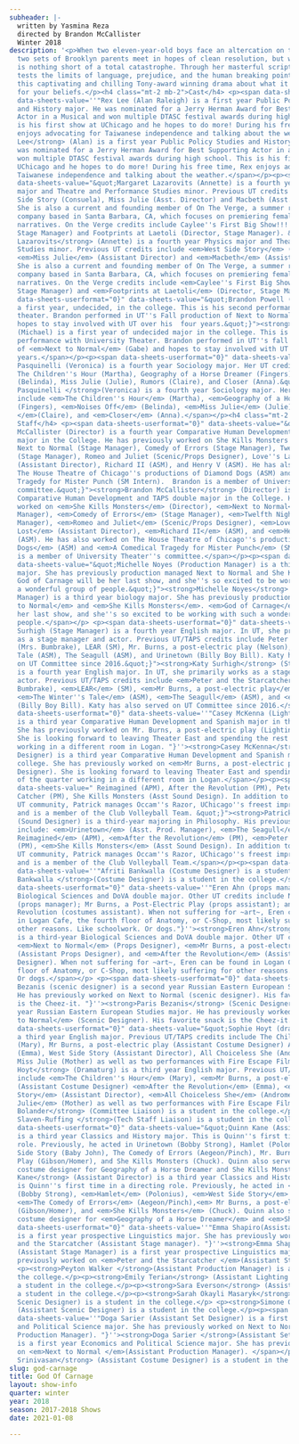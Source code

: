 ```yaml
---
subheader: |-
  written by Yasmina Reza
  directed by Brandon McCallister
  Winter 2018
description: '<p>When two eleven-year-old boys face an altercation on the playground,
  two sets of Brooklyn parents meet in hopes of clean resolution, but what ensues
  is nothing short of a total catastrophe. Through her masterful script, Yasmina Reza
  tests the limits of language, prejudice, and the human breaking point. Experience
  this captivating and chilling Tony-award winning drama about what it means to fight
  for your beliefs.</p><h4 class="mt-2 mb-2">Cast</h4> <p><span data-sheets-userformat="0}"
  data-sheets-value=''"Rex Lee (Alan Raleigh) is a first year Public Policy Studies
  and History major. He was nominated for a Jerry Herman Award for Best Supporting
  Actor in a Musical and won multiple DTASC festival awards during high school. This
  is his first show at UChicago and he hopes to do more! During his free time, Rex
  enjoys advocating for Taiwanese independence and talking about the weather. "}''><strong>Rex
  Lee</strong> (Alan) is a first year Public Policy Studies and History major. He
  was nominated for a Jerry Herman Award for Best Supporting Actor in a Musical and
  won multiple DTASC festival awards during high school. This is his first show at
  UChicago and he hopes to do more! During his free time, Rex enjoys advocating for
  Taiwanese independence and talking about the weather.</span></p><p><span data-sheets-userformat="0}"
  data-sheets-value="&quot;Margaret Lazarovits (Annette) is a fourth year Physics
  major and Theatre and Performance Studies minor. Previous UT credits include West
  Side Story (Consuela), Miss Julie (Asst. Director) and Macbeth (Asst. Director).
  She is also a current and founding member of On The Verge, a summer repertory theatre
  company based in Santa Barbara, CA, which focuses on premiering female and LGTBQ+
  narratives. On the Verge credits include Caylee''s First Big Show!!! (Director,
  Stage Manager) and Footprints at Laetoli (Director, Stage Manager). &quot;}"><strong>Margaret
  Lazarovits</strong> (Annette) is a fourth year Physics major and Theatre and Performance
  Studies minor. Previous UT credits include <em>West Side Story</em> (Consuela),
  <em>Miss Julie</em> (Assistant Director) and <em>Macbeth</em> (Assistant Director).
  She is also a current and founding member of On The Verge, a summer repertory theatre
  company based in Santa Barbara, CA, which focuses on premiering female and LGTBQ+
  narratives. On the Verge credits include <em>Caylee''s First Big Show!!!</em> (Director,
  Stage Manager) and <em>Footprints at Laetoli</em> (Director, Stage Manager). </span></p><p><span
  data-sheets-userformat="0}" data-sheets-value="&quot;Brandon Powell (Michael) is
  a first year, undecided, in the college. This is his second performance with university
  theater. Brandon performed in UT''s Fall production of Next to Normal (Gabe) and
  hopes to stay involved with UT over his  four years.&quot;}"><strong>Brandon Powell</strong>
  (Michael) is a first year of undecided major in the college. This is his second
  performance with University Theater. Brandon performed in UT''s fall production
  of <em>Next to Normal</em> (Gabe) and hopes to stay involved with UT over his four
  years.</span></p><p><span data-sheets-userformat="0}" data-sheets-value="&quot;Natalie
  Pasquinelli (Veronica) is a fourth year Sociology major. Her UT credits include
  The Children''s Hour (Martha), Geography of a Horse Dreamer (Fingers), Noises Off
  (Belinda), Miss Julie (Julie), Rumors (Claire), and Closer (Anna).&quot;}"><strong>Natalie
  Pasquinelli </strong>(Veronica) is a fourth year Sociology major. Her UT credits
  include <em>The Children''s Hour</em> (Martha), <em>Geography of a Horse Dreamer</em>
  (Fingers), <em>Noises Off</em> (Belinda), <em>Miss Julie</em> (Julie), <em>Rumors
  </em>(Claire), and <em>Closer</em> (Anna).</span></p><h4 class="mt-2 mb-2">Production
  Staff</h4> <p><span data-sheets-userformat="0}" data-sheets-value="&quot;Brandon
  McCallister (Director) is a fourth year Comparative Human Development and TAPS double
  major in the College. He has previously worked on She Kills Monsters (Director),
  Next to Normal (Stage Manager), Comedy of Errors (Stage Manager), Twelfth Night
  (Stage Manager), Romeo and Juliet (Scenic/Props Designer), Love''s Labour''s Lost
  (Assistant Director), Richard II (ASM), and Henry V (ASM). He has also worked on
  The House Theatre of Chicago''s productions of Diamond Dogs (ASM) and A Comedical
  Tragedy for Mister Punch (SM Intern).  Brandon is a member of University Theater''s
  committee.&quot;}"><strong>Brandon McCallister</strong> (Director) is a fourth year
  Comparative Human Development and TAPS double major in the College. He has previously
  worked on <em>She Kills Monsters</em> (Director), <em>Next to Normal</em> (Stage
  Manager), <em>Comedy of Errors</em> (Stage Manager), <em>Twelfth Night</em> (Stage
  Manager), <em>Romeo and Juliet</em> (Scenic/Props Designer), <em>Love''s Labour''s
  Lost</em> (Assistant Director), <em>Richard II</em> (ASM), and <em>Henry V</em>
  (ASM). He has also worked on The House Theatre of Chicago''s productions of <em>Diamond
  Dogs</em> (ASM) and <em>A Comedical Tragedy for Mister Punch</em> (SM Intern). Brandon
  is a member of University Theater''s committee.</span></p><p><span data-sheets-userformat="0}"
  data-sheets-value="&quot;Michelle Noyes (Production Manager) is a third year biology
  major. She has previously production managed Next to Normal and She Kills Monsters.
  God of Carnage will be her last show, and she''s so excited to be working with such
  a wonderful group of people.&quot;}"><strong>Michelle Noyes</strong> (Production
  Manager) is a third year biology major. She has previously production managed <em>Next
  to Normal</em> and <em>She Kills Monsters</em>. <em>God of Carnage</em> will be
  her last show, and she''s so excited to be working with such a wonderful group of
  people.</span></p> <p><span data-sheets-userformat="0}" data-sheets-value="&quot;Katy
  Surhigh (Stage Manager) is a fourth year English major. In UT, she primarily works
  as a stage manager and actor. Previous UT/TAPS credits include Peter and the Starcatcher
  (Mrs. Bumbrake), LEAR (SM), Mr. Burns, a post-electric play (Nelson), The Winter''s
  Tale (ASM), The Seagull (ASM), and Urinetown (Billy Boy Bill). Katy has also served
  on UT Committee since 2016.&quot;}"><strong>Katy Surhigh</strong> (Stage Manager)
  is a fourth year English major. In UT, she primarily works as a stage manager and
  actor. Previous UT/TAPS credits include <em>Peter and the Starcatcher</em> (Mrs.
  Bumbrake), <em>LEAR</em> (SM), <em>Mr Burns, a post-electric play</em> (Nelson),
  <em>The Winter''s Tale</em> (ASM), <em>The Seagull</em> (ASM), and <em>Urinetown</em>
  (Billy Boy Bill). Katy has also served on UT Committee since 2016.</span></p><p><span
  data-sheets-userformat="0}" data-sheets-value=''"Casey McKenna (Lighting Designer)
  is a third year Comparative Human Development and Spanish major in the college.
  She has previously worked on Mr. Burns, a post-electric play (Lighting Designer).
  She is looking forward to leaving Theater East and spending the rest of the quarter
  working in a different room in Logan. "}''><strong>Casey McKenna</strong> (Lighting
  Designer) is a third year Comparative Human Development and Spanish major in the
  college. She has previously worked on <em>Mr Burns, a post-electric play</em> (Lighting
  Designer). She is looking forward to leaving Theater East and spending the rest
  of the quarter working in a different room in Logan.</span></p><p><span data-sheets-userformat="0}"
  data-sheets-value=" Reimagined (APM), After the Revolution (PM), Peter and the Star
  Catcher (PM), She Kills Monsters (Asst Sound Design). In addition to work in the
  UT community, Patrick manages Occam''s Razor, UChicago''s freest improv comedy group,
  and is a member of the Club Volleyball Team. &quot;}"><strong>Patrick Doyle</strong>
  (Sound Designer) is a third-year majoring in Philosophy. His previous UT credits
  include: <em>Urinetown</em> (Asst. Prod. Manager), <em>The Seagull</em> (APM), <em>Navarasa:
  Reimagined</em> (APM), <em>After the Revolution</em> (PM), <em>Peter and the Starcatcher</em>
  (PM), <em>She Kills Monsters</em> (Asst Sound Design). In addition to work in the
  UT community, Patrick manages Occam''s Razor, UChicago''s freest improv comedy group,
  and is a member of the Club Volleyball Team.</span></p><p><span data-sheets-userformat="0}"
  data-sheets-value=''"Afriti Bankwalla (Costume Designer) is a student in the college."}''><strong>Afriti
  Bankwalla </strong>(Costume Designer) is a student in the college.</span></p> <p><span
  data-sheets-userformat="0}" data-sheets-value=''"Eren Ahn (props manager) is a third-year
  Biological Sciences and DoVA double major. Other UT credits include Next to Normal
  (props manager); Mr Burns, a Post-Electric Play (props assistant); and After the
  Revolution (costumes assistant). When not suffering for ~art~, Eren can be found
  in Logan Cafe, the fourth floor of Anatomy, or C-Shop, most likely suffering for
  other reasons. Like schoolwork. Or dogs."}''><strong>Eren Ahn</strong> (Props Designer)
  is a third-year Biological Sciences and DoVA double major. Other UT credits include
  <em>Next to Normal</em> (Props Designer), <em>Mr Burns, a post-electric play</em>
  (Assistant Props Designer), and <em>After the Revolution</em> (Assistant Costume
  Designer). When not suffering for ~art~, Eren can be found in Logan Cafe, the fourth
  floor of Anatomy, or C-Shop, most likely suffering for other reasons. Like schoolwork.
  Or dogs.</span></p> <p><span data-sheets-userformat="0}" data-sheets-value=''"Paris
  Bezanis (scenic designer) is a second year Russian Eastern European Studies major.
  He has previously worked on Next to Normal (scenic designer). His favorite snack
  is the Cheez-it. "}''><strong>Paris Bezanis</strong> (Scenic Designer) is a second
  year Russian Eastern European Studies major. He has previously worked on <em>Next
  to Normal</em> (Scenic Designer). His favorite snack is the Cheez-it. </span></p><p><span
  data-sheets-userformat="0}" data-sheets-value="&quot;Sophie Hoyt (dramaturg) is
  a third year English major. Previous UT/TAPS credits include The Children''s Hour
  (Mary), Mr Burns, a post-electric play (Assistant Costume Designer) After the Revolution
  (Emma), West Side Story (Assistant Director), All Choiceless She (Andromeda), and
  Miss Julie (Mother) as well as two performances with Fire Escape Films. &quot;}"><strong>Sophie
  Hoyt</strong> (Dramaturg) is a third year English major. Previous UT/TAPS credits
  include <em>The Children''s Hour</em> (Mary), <em>Mr Burns, a post-electric play</em>
  (Assistant Costume Designer) <em>After the Revolution</em> (Emma), <em>West Side
  Story</em> (Assistant Director), <em>All Choiceless She</em> (Andromeda), and <em>Miss
  Julie</em> (Mother) as well as two performances with Fire Escape Films. </span></p><p><strong>Grace
  Bolander</strong> (Committee Liaison) is a student in the college.</p> <p><strong>Stephanie
  Slaven-Ruffing </strong>(Tech Staff Liaison) is a student in the college.</p><p><span
  data-sheets-userformat="0}" data-sheets-value="&quot;Quinn Kane (Assistant Director)
  is a third year Classics and History major. This is Quinn''s first time in a directing
  role. Previously, he acted in Urinetown (Bobby Strong), Hamlet (Polonius), West
  Side Story (Baby John), The Comedy of Errors (Aegeon/Pinch), Mr. Burns: A Post-Electric
  Play (Gibson/Homer), and She Kills Monsters (Chuck). Quinn also served as assistant
  costume designer for Geography of a Horse Dreamer and She Kills Monsters. &quot;}"><strong>Quinn
  Kane</strong> (Assistant Director) is a third year Classics and History major. This
  is Quinn''s first time in a directing role. Previously, he acted in <em>Urinetown</em>
  (Bobby Strong), <em>Hamlet</em> (Polonius), <em>West Side Story</em> (Baby John),
  <em>The Comedy of Errors</em> (Aegeon/Pinch),<em> Mr Burns, a post-electric play</em>
  (Gibson/Homer), and <em>She Kills Monsters</em> (Chuck). Quinn also served as assistant
  costume designer for <em>Geography of a Horse Dreamer</em> and <em>She Kills Monsters</em>.</span></p><p><span
  data-sheets-userformat="0}" data-sheets-value=''"Emma Shapiro(Assistant Stage Manager)
  is a first year prospective Linguistics major. She has previously worked on Peter
  and the Starcatcher (Assistant Stage manager). "}''><strong>Emma Shapiro</strong>
  (Assistant Stage Manager) is a first year prospective Linguistics major. She has
  previously worked on <em>Peter and the Starcatcher </em>(Assistant Stage Manager). </span></p>
  <p><strong>Peyton Walker </strong>(Assistant Production Manager) is a student in
  the college.</p><p><strong>Emily Terian</strong> (Assistant Lighting Designer) is
  a student in the college.</p><p><strong>Sara Everson</strong> (Assistant Props Designer) is
  a student in the college.</p><p><strong>Sarah Okayli Masaryk</strong> (Assistant
  Scenic Designer) is a student in the college.</p> <p><strong>Simone Gewirth</strong>
  (Assistant Scenic Designer) is a student in the college.</p><p><span data-sheets-userformat="0}"
  data-sheets-value=''"Doga Sarier (Assistant Set Designer) is a first year Economics
  and Political Science major. She has previously worked on Next to Normal (Assistant
  Production Manager). "}''><strong>Doga Sarier </strong>(Assistant Set Designer)
  is a first year Economics and Political Science major. She has previously worked
  on <em>Next to Normal </em>(Assistant Production Manager). </span></p><p><strong>Aparna
  Srinivasan</strong> (Assistant Costume Designer) is a student in the college.</p>'
slug: god-carnage
title: God Of Carnage
layout: show-info
quarter: winter
year: 2018
season: 2017-2018 Shows
date: 2021-01-08

---
```

